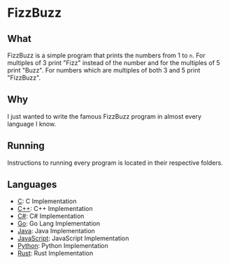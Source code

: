 # FizzBuzz
## What
FizzBuzz is a simple program that prints the numbers from 1 to `n`. For multiples of 3 print "Fizz" instead of the number and for the multiples of 5 print "Buzz". For numbers which are multiples of both 3 and 5 print "FizzBuzz".

## Why
I just wanted to write the famous FizzBuzz program in almost every language I know.

## Running
Instructions to running every program is located in their respective folders.

## Languages
* [C](./C): C Implementation
* [C++](./C++): C++ Implementation
* [C#](./C#): C# Implementation
* [Go](./Go): Go Lang Implementation
* [Java](./Java): Java Implementation
* [JavaScript](./JavaScript): JavaScript Implementation
* [Python](./Python): Python Implementation
* [Rust](./Rust): Rust Implementation